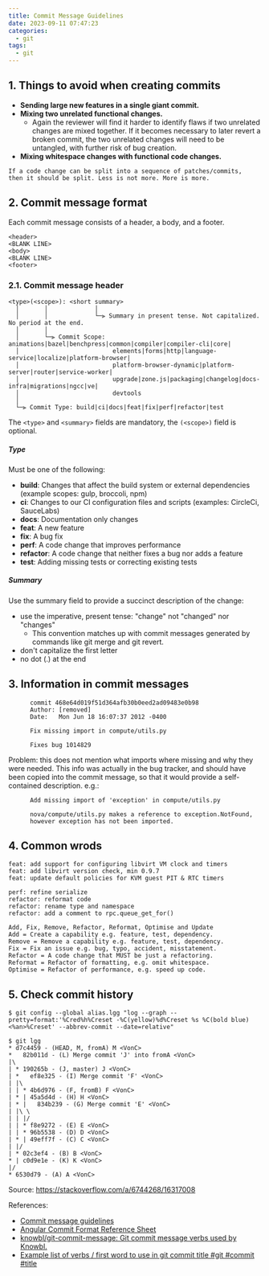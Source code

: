 ```yaml
---
title: Commit Message Guidelines
date: 2023-09-11 07:47:23
categories:
  - git
tags:
  - git
---
```


## 1. Things to avoid when creating commits

- **Sending large new features in a single giant commit.**
- **Mixing two unrelated functional changes.**
  - Again the reviewer will find it harder to identify flaws if two unrelated changes are mixed together. If it becomes necessary to later revert a broken commit, the two unrelated changes will need to be untangled, with further risk of bug creation.
- **Mixing whitespace changes with functional code changes.**

```
If a code change can be split into a sequence of patches/commits, 
then it should be split. Less is not more. More is more.
```

## 2. Commit message format

Each commit message consists of a header, a body, and a footer.

```
<header>
<BLANK LINE>
<body>
<BLANK LINE>
<footer>
```

### 2.1. Commit message header

```
<type>(<scope>): <short summary>
  │       │             │
  │       │             └─⫸ Summary in present tense. Not capitalized. No period at the end.
  │       │
  │       └─⫸ Commit Scope: animations|bazel|benchpress|common|compiler|compiler-cli|core|
  │                          elements|forms|http|language-service|localize|platform-browser|
  │                          platform-browser-dynamic|platform-server|router|service-worker|
  │                          upgrade|zone.js|packaging|changelog|docs-infra|migrations|ngcc|ve|
  │                          devtools
  │
  └─⫸ Commit Type: build|ci|docs|feat|fix|perf|refactor|test

```

The `<type>` and `<summary>` fields are mandatory, the `(<scope>)` field is optional.

##### Type

Must be one of the following:

- **build**: Changes that affect the build system or external dependencies (example scopes: gulp, broccoli, npm)
- **ci**: Changes to our CI configuration files and scripts (examples: CircleCi, SauceLabs)
- **docs**: Documentation only changes
- **feat**: A new feature
- **fix**: A bug fix
- **perf**: A code change that improves performance
- **refactor**: A code change that neither fixes a bug nor adds a feature
- **test**: Adding missing tests or correcting existing tests

##### Summary

Use the summary field to provide a succinct description of the change:

- use the imperative, present tense: "change" not "changed" nor "changes"
  - This convention matches up with commit messages generated by commands like git merge and git revert.
- don't capitalize the first letter
- no dot (.) at the end

## 3. Information in commit messages

```
      commit 468e64d019f51d364afb30b0eed2ad09483e0b98
      Author: [removed]
      Date:   Mon Jun 18 16:07:37 2012 -0400

      Fix missing import in compute/utils.py

      Fixes bug 1014829
```

Problem: this does not mention what imports where missing and why they were needed. This info was actually in the bug tracker, and should have been copied into the commit message, so that it would provide a self-contained description. e.g.:

```
      Add missing import of 'exception' in compute/utils.py

      nova/compute/utils.py makes a reference to exception.NotFound,
      however exception has not been imported.
```

## 4. Common wrods

```
feat: add support for configuring libvirt VM clock and timers
feat: add libvirt version check, min 0.9.7
feat: update default policies for KVM guest PIT & RTC timers

perf: refine serialize
refactor: reformat code
refactor: rename type and namespace
refactor: add a comment to rpc.queue_get_for()

Add, Fix, Remove, Refactor, Reformat, Optimise and Update
Add = Create a capability e.g. feature, test, dependency.
Remove = Remove a capability e.g. feature, test, dependency.
Fix = Fix an issue e.g. bug, typo, accident, misstatement.
Refactor = A code change that MUST be just a refactoring.
Reformat = Refactor of formatting, e.g. omit whitespace.
Optimise = Refactor of performance, e.g. speed up code.
```

## 5. Check commit history

```shell
$ git config --global alias.lgg "log --graph --pretty=format:'%Cred%h%Creset -%C(yellow)%d%Creset %s %C(bold blue)<%an>%Creset' --abbrev-commit --date=relative"
```

```shell
$ git lgg
* d7c4459 - (HEAD, M, fromA) M <VonC>
*   82b011d - (L) Merge commit 'J' into fromA <VonC>
|\
| * 190265b - (J, master) J <VonC>
| *   ef8e325 - (I) Merge commit 'F' <VonC>
| |\
| | * 4b6d976 - (F, fromB) F <VonC>
| * | 45a5d4d - (H) H <VonC>
| * |   834b239 - (G) Merge commit 'E' <VonC>
| |\ \
| | |/
| | * f8e9272 - (E) E <VonC>
| | * 96b5538 - (D) D <VonC>
| * | 49eff7f - (C) C <VonC>
| |/
| * 02c3ef4 - (B) B <VonC>
* | c0d9e1e - (K) K <VonC>
|/
* 6530d79 - (A) A <VonC>
```

Source: https://stackoverflow.com/a/6744268/16317008

References:

- [Commit message guidelines](https://gist.github.com/robertpainsi/b632364184e70900af4ab688decf6f53)
- [Angular Commit Format Reference Sheet](https://gist.github.com/brianclements/841ea7bffdb01346392c)
- [knowbl/git-commit-message: Git commit message verbs used by Knowbl.](https://github.com/knowbl/git-commit-message)
- [Example list of verbs / first word to use in git commit title #git #commit #title](https://gist.github.com/scmx/411f6fea4ee3832806720d536a7d5d8f)